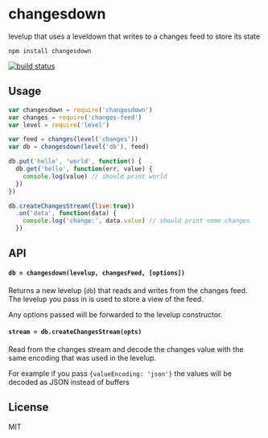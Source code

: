 # changesdown

levelup that uses a leveldown that writes to a changes feed to store its state

```
npm install changesdown
```

[![build status](http://img.shields.io/travis/mafintosh/changesdown.svg?style=flat)](http://travis-ci.org/mafintosh/changesdown)

## Usage

``` js
var changesdown = require('changesdown')
var changes = require('changes-feed')
var level = require('level')

var feed = changes(level('changes'))
var db = changesdown(level('db'), feed)

db.put('hello', 'world', function() {
  db.get('hello', function(err, value) {
    console.log(value) // should print world
  })
})

db.createChangesStream({live:true})
  .on('data', function(data) {
    console.log('change:', data.value) // should print some changes
  })
```

## API

#### `db = changesdown(levelup, changesFeed, [options])`

Returns a new levelup (`db`) that reads and writes from the changes feed.
The levelup you pass in is used to store a view of the feed.

Any options passed will be forwarded to the levelup constructor.

#### `stream = db.createChangesStream(opts)`

Read from the changes stream and decode the changes value
with the same encoding that was used in the levelup.

For example if you pass `{valueEncoding: 'json'}` the values
will be decoded as JSON instead of buffers

## License

MIT
